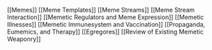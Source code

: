 [[Memes]]
[[Meme Templates]]
[[Meme Streams]]
[[Meme Stream Interaction]]
[[Memetic Regulators and Meme Expression]]
[[Memetic Illnesses]]
[[Memetic Immunesystem and Vaccination]]
[[Propaganda, Eumemics, and Therapy]]
[[Egregores]]
[[Review of Existing Memetic Weaponry]]